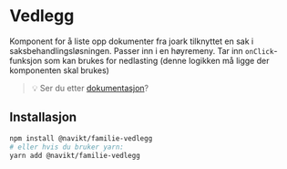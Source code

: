 # Vedlegg

Komponent for å liste opp dokumenter fra joark tilknyttet en sak i saksbehandlingsløsningen.
Passer inn i en høyremeny. Tar inn `onClick`-funksjon som kan brukes for nedlasting (denne logikken må ligge der komponenten skal brukes)

> 💡 Ser du etter [dokumentasjon](https://navikt.github.io/familie-felles-frontend/?path=/docs/komponenter-dokumentliste--standard)?

## Installasjon

```sh
npm install @navikt/familie-vedlegg
# eller hvis du bruker yarn:
yarn add @navikt/familie-vedlegg
```
